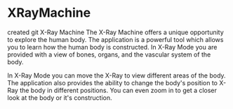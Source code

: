 # XRayMachine
created git
X-Ray Machine
   The X-Ray Machine offers a unique opportunity to explore the human body. The application is a powerful tool which allows you to learn how the human body is constructed. In X-Ray Mode you are provided with a view of bones, organs, and the vascular system of the body. 

   In X-Ray Mode you can move the X-Ray to view different areas of the body. The application also provides the ability to change the body's position to X-Ray the body in different positions. You can even zoom in to get a closer look at the body or it's construction. 
